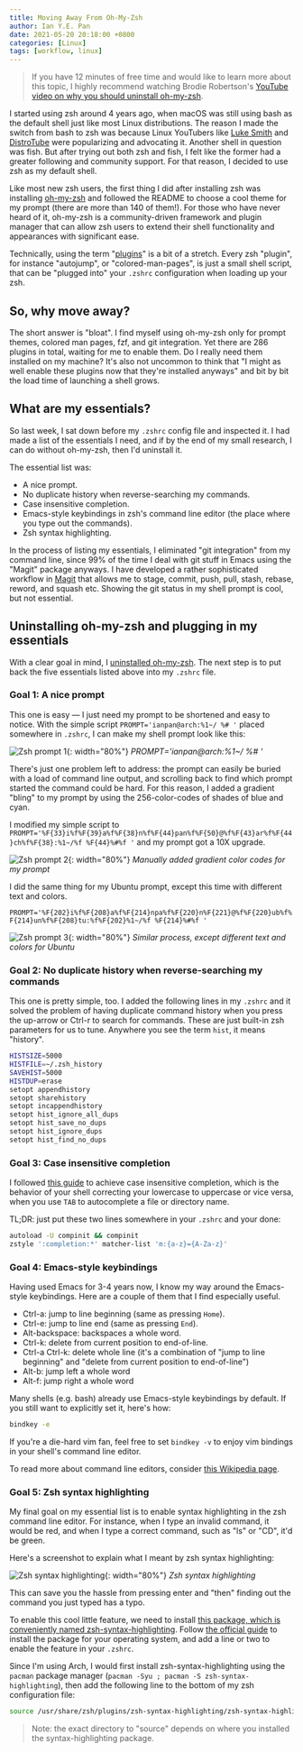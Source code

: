 ```yaml
---
title: Moving Away From Oh-My-Zsh
author: Ian Y.E. Pan
date: 2021-05-20 20:18:00 +0800
categories: [Linux]
tags: [workflow, linux]
---
```

> If you have 12 minutes of free time and would like to learn more
> about this topic, I highly recommend watching Brodie
> Robertson's [YouTube video on why you should uninstall oh-my-zsh](https://www.youtube.com/watch?v=21_WkzBErQk).

I started using zsh around 4 years ago, when macOS was still using
bash as the default shell just like most Linux distributions. The
reason I made the switch from bash to zsh was because Linux YouTubers
like [Luke
Smith](https://www.youtube.com/channel/UC2eYFnH61tmytImy1mTYvhA) and
[DistroTube](https://www.youtube.com/channel/UCVls1GmFKf6WlTraIb_IaJg)
were popularizing and advocating it. Another shell in question was
fish. But after trying out both zsh and fish, I felt like the former
had a greater following and community support. For that reason, I
decided to use zsh as my default shell.

Like most new zsh users, the first thing I did after installing zsh
was installing [oh-my-zsh](https://github.com/ohmyzsh/ohmyzsh) and
followed the README to choose a cool theme for my prompt (there are
more than 140 of them!). For those who have never heard of it,
oh-my-zsh is a community-driven framework and plugin manager that can
allow zsh users to extend their shell functionality and appearances
with significant ease.

Technically, using the term
"[plugins](https://github.com/ohmyzsh/ohmyzsh/wiki/Plugins)" is a bit
of a stretch. Every zsh "plugin", for instance "autojump", or
"colored-man-pages", is just a small shell script, that can be
"plugged into" your `.zshrc` configuration when loading up your zsh.

## So, why move away?

The short answer is "bloat". I find myself using oh-my-zsh only for
prompt themes, colored man pages, fzf, and git integration. Yet there
are 286 plugins in total, waiting for me to enable them. Do I really
need them installed on my machine? It's also not uncommon to think
that "I might as well enable these plugins now that they're installed
anyways" and bit by bit the load time of launching a shell grows.

## What are my essentials?

So last week, I sat down before my `.zshrc` config file and inspected
it. I had made a list of the essentials I need, and if by the end of
my small research, I can do without oh-my-zsh, then I'd uninstall it.

The essential list was:

- A nice prompt.
- No duplicate history when reverse-searching my commands.
- Case insensitive completion.
- Emacs-style keybindings in zsh's command line editor (the place
  where you type out the commands).
- Zsh syntax highlighting.

In the process of listing my essentials, I eliminated "git
integration" from my command line, since 99% of the time I deal with
git stuff in Emacs using the "Magit" package anyways. I have developed
a rather sophisticated workflow in
[Magit](https://emacsair.me/2017/09/01/magit-walk-through/) that
allows me to stage, commit, push, pull, stash, rebase, reword, and
squash etc. Showing the git status in my shell prompt is cool, but not
essential.

## Uninstalling oh-my-zsh and plugging in my essentials

With a clear goal in mind, I [uninstalled
oh-my-zsh](https://github.com/ohmyzsh/ohmyzsh#uninstalling-oh-my-zsh). The
next step is to put back the five essentials listed above into my
`.zshrc` file.

### Goal 1: A nice prompt

This one is easy &mdash; I just need my prompt to be shortened and
easy to notice. With the simple script `PROMPT='ianpan@arch:%1~/ %# '`
placed somewhere in `.zshrc`, I can make my shell prompt look like
this:

![Zsh prompt 1](/images/zsh-prompt1.png){: width="80%"}
_PROMPT='ianpan@arch:%1~/ %# '_

There's just one problem left to address: the prompt can easily be
buried with a load of command line output, and scrolling back to find
which prompt started the command could be hard. For this reason, I
added a gradient "bling" to my prompt by using the 256-color-codes of
shades of blue and cyan.

I modified my simple script to
`PROMPT='%F{33}i%f%F{39}a%f%F{38}n%f%F{44}pan%f%F{50}@%f%F{43}ar%f%F{44}ch%f%F{38}:%1~/%f
%F{44}%#%f '` and my prompt got a 10X upgrade.

![Zsh prompt 2](/images/zsh-prompt2.png){: width="80%"}
_Manually added gradient color codes for my prompt_


I did the same thing for my Ubuntu prompt, except this time with
different text and colors.

`PROMPT='%F{202}i%f%F{208}a%f%F{214}npa%f%F{220}n%F{221}@%f%F{220}ub%f%F{214}un%f%F{208}tu:%f%F{202}%1~/%f %F{214}%#%f '`

![Zsh prompt 3](/images/zsh-prompt3.png){: width="80%"}
_Similar process, except different text and colors for Ubuntu_

### Goal 2: No duplicate history when reverse-searching my commands

This one is pretty simple, too. I added the following lines in my
`.zshrc` and it solved the problem of having duplicate command history
when you press the up-arrow or Ctrl-r to search for commands. These
are just built-in zsh parameters for us to tune. Anywhere you see the
term `hist`, it means "history".

```sh
HISTSIZE=5000
HISTFILE=~/.zsh_history
SAVEHIST=5000
HISTDUP=erase
setopt appendhistory
setopt sharehistory
setopt incappendhistory
setopt hist_ignore_all_dups
setopt hist_save_no_dups
setopt hist_ignore_dups
setopt hist_find_no_dups
```

### Goal 3: Case insensitive completion

I followed [this
guide](https://superuser.com/questions/1092033/how-can-i-make-zsh-tab-completion-fix-capitalization-errors-for-directories-and)
to achieve case insensitive completion, which is the behavior of your
shell correcting your lowercase to uppercase or vice versa, when you
use `TAB` to autocomplete a file or directory name.

TL;DR: just put these two lines somewhere in your
`.zshrc` and your done:

```sh
autoload -U compinit && compinit
zstyle ':completion:*' matcher-list 'm:{a-z}={A-Za-z}'
```

### Goal 4: Emacs-style keybindings

Having used Emacs for 3-4 years now, I know my way around the
Emacs-style keybindings. Here are a couple of them that I find
especially useful.

- Ctrl-a: jump to line beginning (same as pressing `Home`).
- Ctrl-e: jump to line end (same as pressing `End`).
- Alt-backspace: backspaces a whole word.
- Ctrl-k: delete from current position to end-of-line.
- Ctrl-a Ctrl-k: delete whole line (it's a combination of "jump to
  line beginning" and "delete from current position to end-of-line")
- Alt-b: jump left a whole word
- Alt-f: jump right a whole word

Many shells (e.g. bash) already use Emacs-style keybindings by
default. If you still want to explicitly set it, here's how:

```sh
bindkey -e
```

If you're a die-hard vim fan, feel free to set `bindkey -v` to enjoy
vim bindings in your shell's command line editor.

To read more about command line editors, consider [this Wikipedia
page](https://en.wikipedia.org/wiki/GNU_Readline).

### Goal 5: Zsh syntax highlighting

My final goal on my essential list is to enable syntax highlighting in
the zsh command line editor. For instance, when I type an invalid
command, it would be red, and when I type a correct command, such as
"ls" or "CD", it'd be green.

Here's a screenshot to explain what I meant by zsh syntax highlighting:

![Zsh syntax highlighting](/images/zsh-prompt4.png){: width="80%"}
_Zsh syntax highlighting_

This can save you the hassle from pressing enter and "then" finding
out the command you just typed has a typo.

To enable this cool little feature, we need to install [this package,
which is conveniently named
zsh-syntax-highlighting](https://github.com/zsh-users/zsh-syntax-highlighting). Follow
[the official
guide](https://github.com/zsh-users/zsh-syntax-highlighting/blob/master/INSTALL.md)
to install the package for your operating system, and add a line or
two to enable the feature in your `.zshrc`.

Since I'm using Arch, I would first install zsh-syntax-highlighting
using the `pacman` package manager (`pacman -Syu ; pacman -S
zsh-syntax-highlighting`), then add the following line to the bottom
of my zsh configuration file:

```sh
source /usr/share/zsh/plugins/zsh-syntax-highlighting/zsh-syntax-highlighting.zsh
```

> Note: the exact directory to "source" depends on where you installed
> the syntax-highlighting package.
